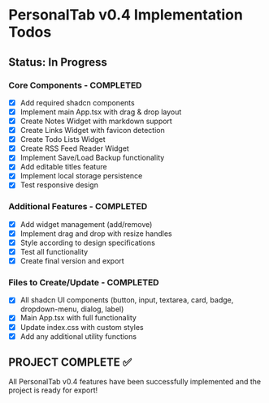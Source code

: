 # PersonalTab v0.4 Implementation Todos

## Status: In Progress

### Core Components - COMPLETED
- [x] Add required shadcn components
- [x] Implement main App.tsx with drag & drop layout
- [x] Create Notes Widget with markdown support
- [x] Create Links Widget with favicon detection
- [x] Create Todo Lists Widget
- [x] Create RSS Feed Reader Widget
- [x] Implement Save/Load Backup functionality
- [x] Add editable titles feature
- [x] Implement local storage persistence
- [x] Test responsive design

### Additional Features - COMPLETED
- [x] Add widget management (add/remove)
- [x] Implement drag and drop with resize handles
- [x] Style according to design specifications
- [x] Test all functionality
- [x] Create final version and export

### Files to Create/Update - COMPLETED
- [x] All shadcn UI components (button, input, textarea, card, badge, dropdown-menu, dialog, label)
- [x] Main App.tsx with full functionality
- [x] Update index.css with custom styles
- [x] Add any additional utility functions

## PROJECT COMPLETE ✅

All PersonalTab v0.4 features have been successfully implemented and the project is ready for export!
